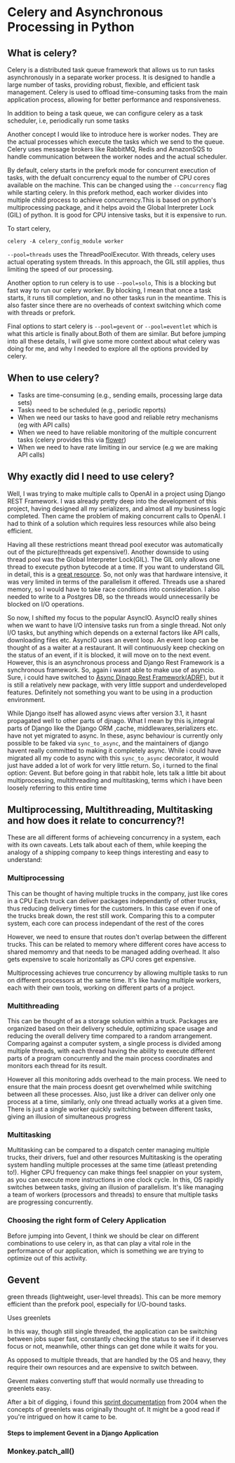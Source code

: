 # Celery and Asynchronous Processing in Python

## What is celery?

Celery is a distributed task queue framework that allows us to run tasks asynchronously in a separate worker process. It is designed to handle a large number of tasks, providing robust, flexible, and efficient task management. Celery is used to offload time-consuming tasks from the main application process, allowing for better performance and responsiveness.

In addition to being a task queue, we can configure celery as a task scheduler, i.e, periodically run some tasks

Another concept I would like to introduce here is worker nodes. They are the actual processes which execute the tasks which we send to the queue. Celery uses message brokers like RabbitMQ, Redis and AmazonSQS to handle communication between the worker nodes and the actual scheduler.

By default, celery starts in the prefork mode for concurrent execution of tasks, with the defualt concurrency equal to the number of CPU cores available on the machine. This can be changed using the `--concurrency` flag while starting celery. In this prefork method, each worker divides into multiple child process to achieve concurrency.This is based on python's multiprocessing package, and it helps avoid the Global Interpreter Lock (GIL) of python. It is good for CPU intensive tasks, but it is expensive to run.

To start celery,

```
celery -A celery_config_module worker
```

`--pool=threads` uses the ThreadPoolExecutor. With threads, celery uses actual operating system threads. In this approach, the GIL still applies, thus limiting the speed of our processing.

Another option to run celery is to use `--pool=solo`, This is a blocking but fast way to run our celery worker. By blocking, I mean that once a task starts, it runs till completion, and no other tasks run in the meantime. This is also faster since there are no overheads of context switching which come with threads or prefork.

Final options to start celery is `--pool=gevent` or `--pool=eventlet` which is what this article is finally about.Both of them are similar. But before jumping into all these details, I will give some more context about what celery was doing for me, and why I needed to explore all the options provided by celery.

## When to use celery?

- Tasks are time-consuming (e.g., sending emails, processing large data sets)
- Tasks need to be scheduled (e.g., periodic reports)
- When we need our tasks to have good and reliable retry mechanisms (eg with API calls)
- When we need to have reliable monitoring of the multiple concurrent tasks (celery provides this via [flower](https://flower.readthedocs.io/en/latest/))
- When we need to have rate limiting in our service (e.g we are making API calls)

## Why exactly did I need to use celery?

Well, I was trying to make multiple calls to OpenAI in a project using Django REST Framework. I was already pretty deep into the development of this project, having designed all my serializers, and almost all my business logic completed. Then came the problem of making concurrent calls to OpenAI. I had to think of a solution which requires less resources while also being efficient.

Having all these restrictions meant thread pool executor was automatically out of the picture(threads get expensive!). Another downside to using thread pool was the Global Interpreter Lock(GIL). The GIL only allows one thread to execute python bytecode at a time. If you want to understand GIL in detail, this is a [great resource](http://www.dabeaz.com/python/UnderstandingGIL.pdf).
So, not only was that hardware intensive, it was very limited in terms of the parallelism it offered. Threads use a shared memory, so I would have to take race conditions into consideration. I also needed to write to a Postgres DB, so the threads would unnecessarily be blocked on I/O operations.

So now, I shifted my focus to the popular AsyncIO. AsyncIO really shines when we want to have I/O intensive tasks run from a single thread. Not only I/O tasks, but anything which depends on a external factors like API calls, downloading files etc. AsyncIO uses an event loop. An event loop can be thought of as a waiter at a restaurant. It will continuously keep checking on the status of an event, if it is blocked, it will move on to the next event. However, this is an asynchronous process and Django Rest Framework is a synchronous framework. So, again i wasnt able to make use of asyncio. Sure, i could have switched to [Async Djnago Rest Framework(ADRF)](https://github.com/em1208/adrf), but it is still a relatively new package, with very little support and underdeveloped features. Definitely not something you want to be using in a production environment.

While Django itself has allowed async views after version 3.1, it hasnt propagated well to other parts of djnago. What I mean by this is,integral parts of Django like the Django ORM ,cache, middlewares,serializers etc. have not yet migrated to async.
In these, async behaviour is currently only possible to be faked via `sync_to_async`, and the maintainers of django havent really committed to making it completely async. While i could have migrated all my code to async with this `sync_to_async` decorator, it would just have added a lot of work for very little return. So, i turned to the final option: Gevent. But before going in that rabbit hole, lets talk a little bit about multiprocessing, multithreading and multitasking, terms which i have been loosely referring to this entire time

## Multiprocessing, Multithreading, Multitasking and how does it relate to concurrency?!

These are all different forms of achieveing concurrency in a system, each with its own caveats. Lets talk about each of them, while keeping the analogy of a shipping company to keep things interesting and easy to understand:

### Multiprocessing

This can be thought of having multiple trucks in the company, just like cores in a CPU
Each truck can deliver packages independantly of other trucks, thus reducing delivery times for the customers. In this case even if one of the trucks break down, the rest still work.
Comparing this to a computer system, each core can process independant of the rest of the cores

However, we need to ensure that routes don't overlap between the different trucks. This can be related to memory where different cores have access to shared memomry and that needs to be managed adding overhead.
It also gets expensive to scale horizontally as CPU cores get expensive.

Multiprocessing achieves true concurrency by allowing multiple tasks to run on different processors at the same time. It's like having multiple workers, each with their own tools, working on different parts of a project.

### Multithreading

This can be thought of as a storage solution within a truck. Packages are organized based on their delivery schedule, optimizing space usage and reducing the overall delivery time compared to a random arrangement.
Comparing against a computer system, a single process is divided among multiple threads, with each thread having the ability to execute different parts of a program concurrently and the main process coordinates and monitors each thread for its result.

However all this monitoring adds overhead to the main process. We need to ensure that the main process doesnt get overwhelmed while switching between all these processes.
Also, just like a driver can deliver only one process at a time, similarly, only one thread actually works at a given time. There is just a single worker quickly switching between different tasks, giving an illusion of simultaneous progress

### Multitasking

Multitasking can be compared to a dispatch center managing multiple trucks, their drivers, fuel and other resources
Multitasking is the operating system handling multiple processes at the same time (atleast pretending to!). Higher CPU frequency can make things feel snappier on your system, as you can execute more instructions in one clock cycle.
In this, OS rapidly switches between tasks, giving an illusion of parallelism. It's like managing a team of workers (processors and threads) to ensure that multiple tasks are progressing concurrently.

### Choosing the right form of Celery Application

Before jumping into Gevent, I think we should be clear on different combinations to use celery in, as that can play a vital role in the performance of our application, which is something we are trying to optimize out of this activity.

## Gevent

green threads (lightweight, user-level threads). This can be more memory efficient than the prefork pool, especially for I/O-bound tasks.

Uses greenlets

In this way, though still single threaded, the application can be switching between jobs super fast, constantly checking the status to see if it deserves focus or not, meanwhile, other things can get done while it waits for you.

As opposed to multiple threads, that are handled by the OS and heavy, they require their own resources and are expensive to switch between.

Gevent makes converting stuff that would normally use threading to greenlets easy.

After a bit of digging, i found this [sprint documentation](http://www.stackless.com/pipermail/stackless-dev/2004-March/000022.html) from 2004 when the concepts of greenlets was originally thought of. It might be a good read if you're intrigued on how it came to be.

#### Steps to implement Gevent in a Django Application

### Monkey.patch_all()
